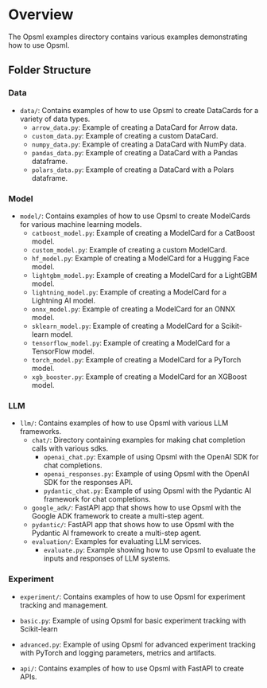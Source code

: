 # Overview

The Opsml examples directory contains various examples demonstrating how to use Opsml.

## Folder Structure

### Data
- `data/`: Contains examples of how to use Opsml to create DataCards for a variety of data types.
  - `arrow_data.py`: Example of creating a DataCard for Arrow data.
  - `custom_data.py`: Example of creating a custom DataCard.
  - `numpy_data.py`: Example of creating a DataCard with NumPy data.
  - `pandas_data.py`: Example of creating a DataCard with a Pandas dataframe.
  - `polars_data.py`: Example of creating a DataCard with a Polars dataframe.
  
### Model
- `model/`: Contains examples of how to use Opsml to create ModelCards for various machine learning models.
  - `catboost_model.py`: Example of creating a ModelCard for a CatBoost model.
  - `custom_model.py`: Example of creating a custom ModelCard.
  - `hf_model.py`: Example of creating a ModelCard for a Hugging Face model.
  - `lightgbm_model.py`: Example of creating a ModelCard for a LightGBM model.
  - `lightning_model.py`: Example of creating a ModelCard for a Lightning AI model.
  - `onnx_model.py`: Example of creating a ModelCard for an ONNX model.
  - `sklearn_model.py`: Example of creating a ModelCard for a Scikit-learn model.
  - `tensorflow_model.py`: Example of creating a ModelCard for a TensorFlow model.
  - `torch_model.py`: Example of creating a ModelCard for a PyTorch model.
  - `xgb_booster.py`: Example of creating a ModelCard for an XGBoost model.

### LLM
- `llm/`: Contains examples of how to use Opsml with various LLM frameworks.
  - `chat/`: Directory containing examples for making chat completion calls with various sdks.
    - `openai_chat.py`: Example of using Opsml with the OpenAI SDK for chat completions.
    - `openai_responses.py`: Example of using Opsml with the OpenAI SDK for the responses API.
    - `pydantic_chat.py`: Example of using Opsml with the Pydantic AI framework for chat completions.
  - `google_adk/`: FastAPI app that shows how to use Opsml with the Google ADK framework to create a multi-step agent.
  - `pydantic/`: FastAPI app that shows how to use Opsml with the Pydantic AI framework to create a multi-step agent.
  - `evaluation/`: Examples for evaluating LLM services.
    - `evaluate.py`: Example showing how to use Opsml to evaluate the inputs and responses of LLM systems.

### Experiment
  - `experiment/`: Contains examples of how to use Opsml for experiment tracking and management.
  - `basic.py`: Example of using Opsml for basic experiment tracking with Scikit-learn
  - `advanced.py`: Example of using Opsml for advanced experiment tracking with PyTorch and logging parameters, metrics and artifacts.
  
- `api/`: Contains examples of how to use Opsml with FastAPI to create APIs.